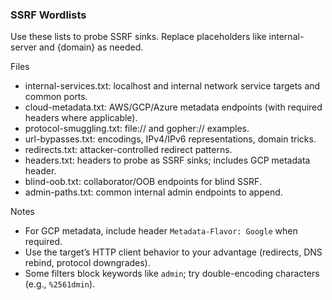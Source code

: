 ### SSRF Wordlists

Use these lists to probe SSRF sinks. Replace placeholders like internal-server and {domain} as needed.

Files
- internal-services.txt: localhost and internal network service targets and common ports.
- cloud-metadata.txt: AWS/GCP/Azure metadata endpoints (with required headers where applicable).
- protocol-smuggling.txt: file:// and gopher:// examples.
- url-bypasses.txt: encodings, IPv4/IPv6 representations, domain tricks.
- redirects.txt: attacker-controlled redirect patterns.
 - headers.txt: headers to probe as SSRF sinks; includes GCP metadata header.
 - blind-oob.txt: collaborator/OOB endpoints for blind SSRF.
 - admin-paths.txt: common internal admin endpoints to append.

Notes
- For GCP metadata, include header `Metadata-Flavor: Google` when required.
- Use the target’s HTTP client behavior to your advantage (redirects, DNS rebind, protocol downgrades).
 - Some filters block keywords like `admin`; try double-encoding characters (e.g., `%2561dmin`).

